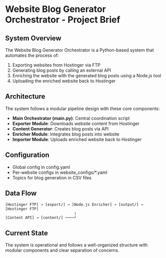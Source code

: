 # Website Blog Generator Orchestrator - Project Brief

## System Overview

The Website Blog Generator Orchestrator is a Python-based system that automates the process of:

1. Exporting websites from Hostinger via FTP
2. Generating blog posts by calling an external API
3. Enriching the website with the generated blog posts using a Node.js tool
4. Uploading the enriched website back to Hostinger

## Architecture

The system follows a modular pipeline design with these core components:

- **Main Orchestrator (main.py)**: Central coordination script
- **Exporter Module**: Downloads website content from Hostinger
- **Content Generator**: Creates blog posts via API
- **Enricher Module**: Integrates blog posts into website
- **Importer Module**: Uploads enriched website back to Hostinger

## Configuration

- Global config in config.yaml
- Per-website configs in website_configs/*.yaml
- Topics for blog generation in CSV files

## Data Flow

```
[Hostinger FTP] → [export/] → [Node.js Enricher] → [output/] → [Hostinger FTP]
                               ↑
[Content API] → [content/] ────┘
```

## Current State

The system is operational and follows a well-organized structure with modular components and clear separation of concerns. 